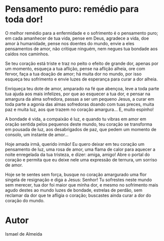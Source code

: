 # Pensamento puro: remédio para toda dor!

O melhor remédio para a enfermidade e o sofrimento é o pensamento puro; em cada amanhecer de tua vida, pense em Deus, agradece a vida, doe amor à humanidade, pense nos doentes do mundo, envie a eles pensamentos de amor, não critique ninguém, nem negues tua bondade aos caídos nos caminhos. 

Se teu coração está triste e traz no peito o efeito de grande dor, apenas por um momento, esqueça a tua aflição, pense na aflição alheia, ore com fervor, faça a tua doação de amor; há muita dor no mundo, por isso esqueça teu sofrimento e envie luzes de esperança para curar a dor alheia.

Enriqueça teu dote de amor, amparado na fé que abençoa, leve a toda parte tua ajuda aos mais infelizes, por que ao esquecer a tua dor, e pensar na amargura da alma sofredora, passas a ser um pequeno Jesus, a curar em toda parte a agonia das almas sofredoras doando com tuas preces, muita paz e muita luz, aos que trazem no coração amargura... E, muito espinho!

A bondade é vida, a compaixão é luz, e quando tu vibras em amor em oração sentida pelos pequenos deste mundo, teu coração se transforma em pousada de luz, aos desabrigados de paz, que pedem um momento de consolo, um instante de amor...

Hoje amada irmã, querido irmão! Eu quero deixar em teu coração um pensamento de luz, uma rosa de amor, uma flama de calor para aquecer a noite enregelada da tua tristeza, e dizer: amiga, amigo! Abre o portal do coração e permita que eu deixe nele uma expressão de ternura, um sorriso de amor.

Hoje se te sentes sem força, busque no coração amargurado uma flor singela de resignação e diga a Jesus: Senhor! Tu sofrestes neste mundo sem merecer, tua dor foi maior que minha dor, e mesmo no sofrimento mais agudo destes ao mundo luzes de bondade, estrelas de perdão, sem reclamar da dor que te afligia o coração; buscastes ainda curar a dor do coração do mundo.

# Autor
Ismael de Almeida


